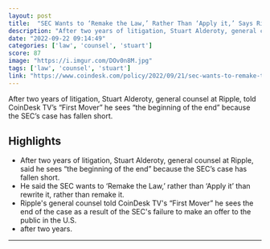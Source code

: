 ```yaml
---
layout: post
title:  "SEC Wants to ‘Remake the Law,’ Rather Than ‘Apply it,’ Says Ripple General Counsel"
description: "After two years of litigation, Stuart Alderoty, general counsel at Ripple, told CoinDesk TV’s “First Mover” he sees “the beginning of the end” because the SEC’s case has fallen short."
date: "2022-09-22 09:14:49"
categories: ['law', 'counsel', 'stuart']
score: 87
image: "https://i.imgur.com/DOv0n8M.jpg"
tags: ['law', 'counsel', 'stuart']
link: "https://www.coindesk.com/policy/2022/09/21/sec-wants-to-remake-the-law-rather-than-apply-it-says-ripple-general-counsel/"
---
```


After two years of litigation, Stuart Alderoty, general counsel at Ripple, told CoinDesk TV’s “First Mover” he sees “the beginning of the end” because the SEC’s case has fallen short.

## Highlights

- After two years of litigation, Stuart Alderoty, general counsel at Ripple, said he sees “the beginning of the end” because the SEC’s case has fallen short.
- He said the SEC wants to ‘Remake the Law,’ rather than ‘Apply it’ than rewrite it, rather than remake it.
- Ripple's general counsel told CoinDesk TV's “First Mover” he sees the end of the case as a result of the SEC's failure to make an offer to the public in the U.S.
- after two years.

---
